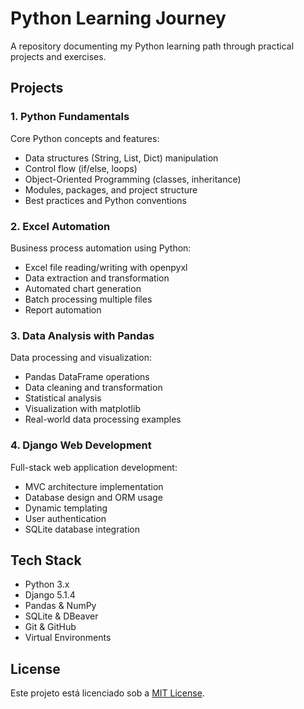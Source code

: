 # Python Learning Journey

A repository documenting my Python learning path through practical projects and exercises.

## Projects

### 1. Python Fundamentals 
Core Python concepts and features:
- Data structures (String, List, Dict) manipulation
- Control flow (if/else, loops)
- Object-Oriented Programming (classes, inheritance)
- Modules, packages, and project structure
- Best practices and Python conventions

### 2. Excel Automation 
Business process automation using Python:
- Excel file reading/writing with openpyxl
- Data extraction and transformation
- Automated chart generation
- Batch processing multiple files
- Report automation

### 3. Data Analysis with Pandas
Data processing and visualization:
- Pandas DataFrame operations
- Data cleaning and transformation
- Statistical analysis
- Visualization with matplotlib
- Real-world data processing examples

### 4. Django Web Development 
Full-stack web application development:
- MVC architecture implementation
- Database design and ORM usage
- Dynamic templating
- User authentication
- SQLite database integration

## Tech Stack
- Python 3.x
- Django 5.1.4
- Pandas & NumPy
- SQLite & DBeaver
- Git & GitHub
- Virtual Environments

## License
Este projeto está licenciado sob a [MIT License](./LICENSE.md).